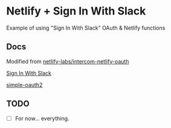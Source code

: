 # Netlify + Sign In With Slack 

Example of using "Sign In With Slack" OAuth & Netlify functions

## Docs

Modified from [netlify-labs/intercom-netlify-oauth](https://github.com/netlify-labs/intercom-netlify-oauth)

[Sign In With Slack](https://api.slack.com/docs/sign-in-with-slack)

[simple-oauth2](http://lelylan.github.io/simple-oauth2/)

## TODO

- [ ] For now... everything.
